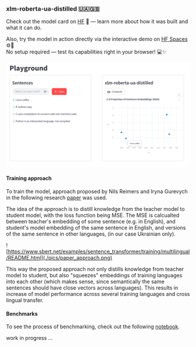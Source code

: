 ### xlm-roberta-ua-distilled 🇺🇦🇬🇧

Check out the model card on [HF](https://huggingface.co/panalexeu/xlm-roberta-ua-distilled) 📄 — learn more about how it was built and what it can do.

Also, try the model in action directly via the interactive demo on [HF Spaces](https://huggingface.co/spaces/panalexeu/xlm-roberta-ua-distilled) ⚙️🧪  
No setup required — test its capabilities right in your browser! 💻✨

![Playground](./pics/playground.png)


#### Training approach 

To train the model, approach proposed by Nils Reimers and Iryna Gurevych  in the following research [paper](https://arxiv.org/pdf/2004.09813) was used.

The idea of the approach is to distill knowledge from the teacher model to student model, with the loss function being MSE.
The MSE is calcualted between teacher's embedding of some sentence (e.g. in English), and student's model embedding of the same sentence in English,
and versions of the same sentence in other languages, (in our case Ukrainian only).

![https://www.sbert.net/examples/sentence_transformer/training/multilingual/README.html](./pics/paper_approach.png)

This way the proposed approach not only distills knowledge from teacher model to student, but also "squeezes" embeddings of training languages into each other
(which makes sense, since semantically the same sentences should have close vectors across languages).
This results in increase of model performance across several training languages and cross lingual transfer. 


#### Benchmarks

To see the process of benchmarking, check out the following [notebook](./researches/benchmarks.ipynb).

work in progress ...

